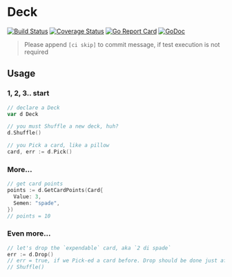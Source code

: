 # Deck

[![Build Status](https://travis-ci.org/briscola-as-a-service/deck.svg?branch=master)](https://travis-ci.org/briscola-as-a-service/deck)
[![Coverage Status](https://coveralls.io/repos/github/briscola-as-a-service/deck/badge.svg?branch=master)](https://coveralls.io/github/briscola-as-a-service/deck?branch=master)
[![Go Report Card](https://goreportcard.com/badge/github.com/briscola-as-a-service/deck)](https://goreportcard.com/report/github.com/briscola-as-a-service/deck)
[![GoDoc](https://godoc.org/github.com/briscola-as-a-service/deck?status.svg)](https://godoc.org/github.com/briscola-as-a-service/deck)

> Please append `[ci skip]` to commit message, if test execution is not required

## Usage

### 1, 2, 3.. start

```go
// declare a Deck
var d Deck

// you must Shuffle a new deck, huh?
d.Shuffle()

// you Pick a card, like a pillow
card, err := d.Pick()
```

### More...

```go
// get card points
points := d.GetCardPoints(Card{
  Value: 3,
  Semen: "spade",
})
// points = 10
```

### Even more...

```go
// let's drop the `expendable` card, aka `2 di spade`
err := d.Drop()
// err = true, if we Pick-ed a card before. Drop should be done just after the
// Shuffle()
```
